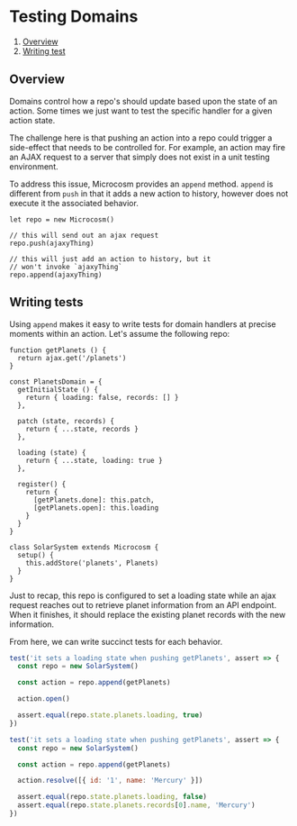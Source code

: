 # Testing Domains

1. [Overview](#overview)
2. [Writing test](#writing-tests)

## Overview

Domains control how a repo's should update based upon the state of an
action. Some times we just want to test the specific handler for a
given action state.

The challenge here is that pushing an action into a repo could trigger
a side-effect that needs to be controlled for. For example, an action
may fire an AJAX request to a server that simply does not exist in a
unit testing environment.

To address this issue, Microcosm provides an `append` method. `append`
is different from `push` in that it adds a new action to history,
however does not execute it the associated behavior.

```
let repo = new Microcosm()

// this will send out an ajax request
repo.push(ajaxyThing)

// this will just add an action to history, but it
// won't invoke `ajaxyThing`
repo.append(ajaxyThing)
```

## Writing tests

Using `append` makes it easy to write tests for domain handlers at
precise moments within an action. Let's assume the following repo:

```
function getPlanets () {
  return ajax.get('/planets')
}

const PlanetsDomain = {
  getInitialState () {
    return { loading: false, records: [] }
  },

  patch (state, records) {
    return { ...state, records }
  },

  loading (state) {
    return { ...state, loading: true }
  },

  register() {
    return {
      [getPlanets.done]: this.patch,
      [getPlanets.open]: this.loading
    }
  }
}

class SolarSystem extends Microcosm {
  setup() {
    this.addStore('planets', Planets)
  }
}
```

Just to recap, this repo is configured to set a loading state while an
ajax request reaches out to retrieve planet information from an API
endpoint. When it finishes, it should replace the existing planet
records with the new information.

From here, we can write succinct tests for each behavior.

```javascript
test('it sets a loading state when pushing getPlanets', assert => {
  const repo = new SolarSystem()

  const action = repo.append(getPlanets)

  action.open()

  assert.equal(repo.state.planets.loading, true)
})

test('it sets a loading state when pushing getPlanets', assert => {
  const repo = new SolarSystem()

  const action = repo.append(getPlanets)

  action.resolve([{ id: '1', name: 'Mercury' }])

  assert.equal(repo.state.planets.loading, false)
  assert.equal(repo.state.planets.records[0].name, 'Mercury')
})
```
